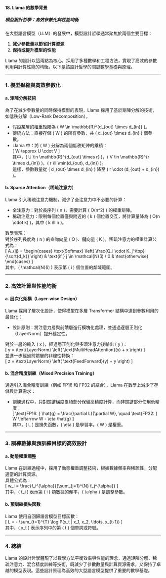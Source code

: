 #### **18. Llama 的數學背景**  
##### **模型設計哲學：高效參數化與性能均衡**  

在大型語言模型（LLM）的發展中，模型設計哲學通常聚焦於兩個主要目標：  
1. **減少參數量以節省計算資源**  
2. **保持或提升模型的性能**  

Llama 的設計以這兩點為核心，採用了多種數學和工程方法，實現了高效的參數利用與計算性能的均衡。以下是該設計哲學的關鍵數學基礎與原理。  

---

### **1. 模型壓縮與高效參數化**  

#### **a. 矩陣分解技術**  
為了在減少參數量的同時保持模型的表現，Llama 採用了基於矩陣分解的技術，如低秩分解（Low-Rank Decomposition）。  

- 假設某層的權重矩陣為 \( W \in \mathbb{R}^{d_{out} \times d_{in}} \)。  
- 傳統方法：直接存儲 \( W \) 的所有參數，共 \( d_{out} \times d_{in} \) 個參數。  
- Llama 中：將 \( W \) 分解為兩個低秩矩陣的乘積：  
  \[
  W \approx U \cdot V
  \]  
  其中，\( U \in \mathbb{R}^{d_{out} \times r} \)，\( V \in \mathbb{R}^{r \times d_{in}} \)，\( r \ll \min(d_{out}, d_{in}) \)。  
  這樣，參數數量從 \( d_{out} \times d_{in} \) 降至 \( r \cdot (d_{out} + d_{in}) \)。  

#### **b. Sparse Attention（稀疏注意力）**  
Llama 引入稀疏注意力機制，減少了全注意力中不必要的計算：  
- 全注意力：對於長序列 \( n \)，需要計算 \( O(n^2) \) 的權重矩陣。  
- 稀疏注意力：限制每個位置僅與附近的 \( k \) 個位置交互，將計算量降為 \( O(n \cdot k) \)，其中 \( k \ll n \)。  

數學表現：  
對於序列長度為 \( n \) 的查詢向量 \( Q \)、鍵向量 \( K \)，稀疏注意力的權重計算公式為：  
\[
A_{ij} = 
\begin{cases} 
\text{Softmax} \left( \frac{Q_i \cdot K_j^\top}{\sqrt{d_k}} \right) & \text{if } j \in \mathcal{N}(i) \\
0 & \text{otherwise}
\end{cases}
\]  
其中，\( \mathcal{N}(i) \) 表示第 \( i \) 個位置的鄰域範圍。

---

### **2. 高效計算與性能均衡**  

#### **a. 层次化架構（Layer-wise Design）**  
Llama 採用了層次化設計，使得模型在多層 Transformer 結構中達到參數利用的最佳化：  
- 設計原則：將注意力層與前饋層進行模塊化處理，並通過逐層正則化（LayerNorm）提升穩定性。  

對於一層的輸入 \( x \)，經過層正則化與多頭注意力後輸出 \( y \)：  
\[
y = \text{LayerNorm} \left( \text{MultiHeadAttention}(x) + x \right)
\]  
並進一步經過前饋層的非線性轉換：  
\[
z = \text{LayerNorm} \left( \text{FeedForward}(y) + y \right)
\]  

#### **b. 混合精度訓練（Mixed Precision Training）**  
通過引入混合精度訓練（例如 FP16 和 FP32 的結合），Llama 在數學上減少了存儲與計算需求：  
- 訓練過程中，只對關鍵梯度累積部分保留高精度計算，而非關鍵部分使用低精度：  
  \[
  \text{FP16: } \hat{g} = \frac{\partial L}{\partial W}, \quad \text{FP32: } W \leftarrow W - \eta \hat{g}
  \]  
  其中，\( L \) 是損失函數，\( \eta \) 是學習率，\( W \) 是權重。

---

### **3. 訓練數據與預訓練目標的高效設計**  

#### **a. 動態權重調整**  
Llama 在訓練過程中，採用了動態權重調整技術，根據數據頻率與稀疏性，分配適當的計算資源。  
具體公式為：  
\[
w_i = \frac{f_i^{\alpha}}{\sum_{j=1}^{N} f_j^{\alpha}}
\]  
其中，\( f_i \) 表示第 \( i \) 類數據的頻率，\( \alpha \) 是調整參數。  

#### **b. 預訓練損失函數**  
Llama 使用自回歸語言模型目標函數：  
\[
L = - \sum_{t=1}^{T} \log P(x_t | x_1, x_2, \ldots, x_{t-1})
\]  
其中，\( x_t \) 表示序列中的第 \( t \) 個單詞或符號。

---

### **4. 總結**  
Llama 的設計哲學體現了以數學方法平衡效率與性能的理念，通過矩陣分解、稀疏注意力、混合精度訓練等技術，既減少了參數數量與計算資源需求，又保持了卓越的模型表現。這些設計原理為高效的大型語言模型提供了重要的數學基礎。